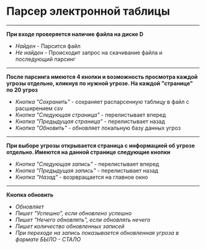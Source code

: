 # Парсер электронной таблицы
-------
**При входе проверяется наличие файла на диске D**
 * *Найден* - Парсится файл
 * *Не найден* - Происходит запрос на скачивание файла и последующий парсинг
-------
**После парсинга имеются 4 кнопки и возможность просмотра каждой угрозы отдельно, кликнув по нужной угрозе. На каждой "странице" по 20 угроз**
* *Кнопка "Сохранить"* - сохраняет распарсенную таблицу в файл с расширением csv
* *Кнопка "Следующая страница"* - перелистывает вперед
* *Кнопка "Предыдущая страница"* - перелистывает назад
* *Кнопка "Обновить"* -  обновляет локальную базу данных угроз
-------
**При выборе угрозы открывается страница с информацией об угрозе отдельно. Имеются на данной странице следующие кнопки**
* *Кнопка "Следующая запись"* - перелистывает вперед
* *Кнопка "Предыдущая запись"* - перелистывает назад
* *Кнопка "Назад"* - возрвращается на главное окно
-------
**Кнопка обновить**
* *Обновляет*
* *Пишет "Успешно", если обновлено успешно*
* *Пишет "Нечего обновлять", если обновлять нечего*
* *Пишет количество обновленных записей*
* *При переходе на запись показывается обновленная угроза в формате БЫЛО - СТАЛО*
